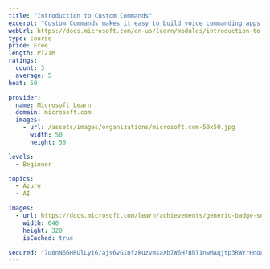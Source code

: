 ```yaml
---
title: "Introduction to Custom Commands"
excerpt: "Custom Commands makes it easy to build voice commanding apps optimized for voice-first interaction experiences. It provides a straightforward authoring and hosting experience on a single interface, helping you to focus on building the best solution for your voice-commanding scenarios."
webUrl: https://docs.microsoft.com/en-us/learn/modules/introduction-to-custom-commands/
type: course
price: Free
length: PT21M
ratings:
  count: 3
  average: 5
heat: 50

provider:
  name: Microsoft Learn
  domain: microsoft.com
  images:
    - url: /assets/images/organizations/microsoft.com-50x50.jpg
      width: 50
      height: 50

levels:
  - Beginner

topics:
  - Azure
  - AI

images:
  - url: https://docs.microsoft.com/learn/achievements/generic-badge-social.png
    width: 640
    height: 320
    isCached: true

secured: "7u0nN66HRUlLyi6/ajs6vGinfzkuzvmsaXb7W6H7BhT1nwMAqjtp3RWYrHno8PIokWpC7EinKS6mYnU3hEFEKwMLBx/vouFnbLlBFF0+d1Y2JTupD/WnYnyUhHTlLZmQJTDRF9InMH72vVErAX9skCfMt3NNXOW0fzaSmP+1r4sdr4tXH1BftmE/shDdEhWUIunWUw5oTFe/+7176V4shHi8rpBC5ZvxXvp/OXc9fnGAANZRbPzUiryXCzaugHu94BkzWpD3pFHjCu1D+hIJ1gZkFXZzHDUegGAt6bdCvK2nRBHeg1j7wyILWgyWqWQr9rEzGoV7wlBEPMnTLoMpsZ07kGdHF+PJmjADWnJN8FX2SBOS0TzOQZDFhtzypuB32vEvmb3sFwZkGRCzlpEHf6cyTHQiyi9YN4fGRUxOVLA=;l1FyiqLFCXyGtERl/RuAnA=="
---
```


